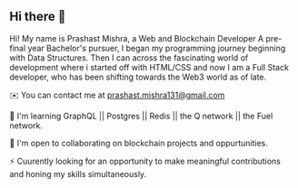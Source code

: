 ## Hi there 👋

Hi! My name is Prashast Mishra, a Web and Blockchain Developer A pre-final year Bachelor's pursuer, I began my programming journey beginning with Data Structures. Then I can across the fascinating world of development where i started off with HTML/CSS and now I am a Full Stack developer, who has been shifting towards the Web3 world as of late. 

✉️  You can contact me at [prashast.mishra131@gmail.com](mailto:prashast.mishra131@gmail.com)

🧠  I'm learning GraphQL || Postgres || Redis || the Q network || the Fuel network.

🤝  I'm open to collaborating on blockchain projects and oppurtunities.

⚡  Cuurently looking for an opportunity to make meaningful contributions and honing my skills simultaneously.


